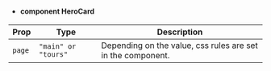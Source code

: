 - #### component HeroCard

| Prop      | Type                 | Description                                                                                                   |
| --------- | -------------------- | --------------------------------------------------------------------------------------------------------------|
| `page`   | `"main" or "tours"` | Depending on the value, css rules are set in the component. |